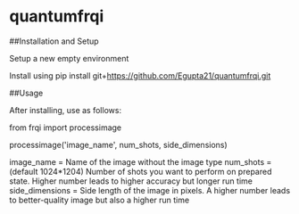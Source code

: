 # quantumfrqi

##Installation and Setup

Setup a new empty environment

Install using pip install git+https://github.com/Egupta21/quantumfrqi.git

##Usage

After installing, use as follows:

from frqi import processimage

processimage('image_name', num_shots, side_dimensions)

image_name = Name of the image without the image type
num_shots = (default 1024*1204) Number of shots you want to perform on prepared state. Higher number leads to higher accuracy but longer run time
side_dimensions = Side length of the image in pixels. A higher number leads to better-quality image but also a higher run time


